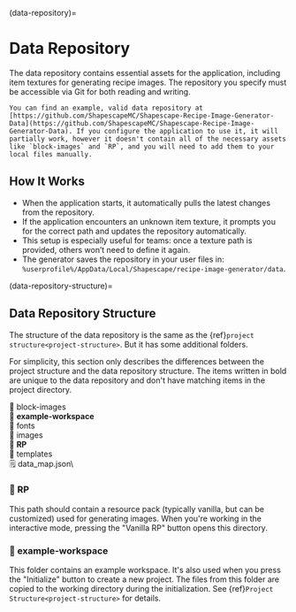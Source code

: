 (data-repository)=
# Data Repository

The data repository contains essential assets for the application, including item textures for generating recipe images. The repository you specify must be accessible via Git for both reading and writing.

```{note}
You can find an example, valid data repository at [https://github.com/ShapescapeMC/Shapescape-Recipe-Image-Generator-Data](https://github.com/ShapescapeMC/Shapescape-Recipe-Image-Generator-Data). If you configure the application to use it, it will partially work, however it doesn't contain all of the necessary assets like `block-images` and `RP`, and you will need to add them to your local files manually.
```

## How It Works
- When the application starts, it automatically pulls the latest changes from the repository.
- If the application encounters an unknown item texture, it prompts you for the correct path and updates the repository automatically.
- This setup is especially useful for teams: once a texture path is provided, others won’t need to define it again.
- The generator saves the repository in your user files in: `%userprofile%/AppData/Local/Shapescape/recipe-image-generator/data`.

(data-repository-structure)=
## Data Repository Structure
The structure of the data repository is the same as the {ref}`project structure<project-structure>`. But it has some additional folders.

For simplicity, this section only describes the differences between the project structure and the data repository structure. The items written in bold are unique to the data repository and don't have matching items in the project directory.


📁 block-images\
📁 **example-workspace**\
📁 fonts\
📁 images\
📁 **RP**\
📁 templates\
🗒️ data_map.json\

### 📁 RP
This path should contain a resource pack (typically vanilla, but can be customized) used for generating images. When you're working in the interactive mode, pressing the "Vanilla RP" button opens this directory.

### 📁 example-workspace
This folder contains an example workspace. It's also used when you press the "Initialize" button to create a new project. The files from this folder are copied to the working directory during the initialization. See {ref}`Project Structure<project-structure>` for details.

